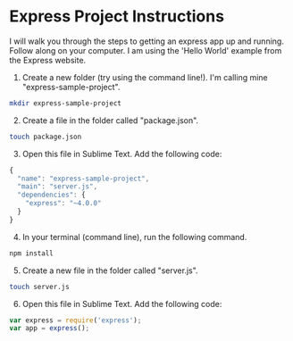 Express Project Instructions
============================

I will walk you through the steps to getting an express app up and running. Follow along on your computer. I am using the 'Hello World' example from the Express website.

1. Create a new folder (try using the command line!). I'm calling mine "express-sample-project". 
```bash
mkdir express-sample-project
```

2. Create a file in the folder called "package.json".
```bash
touch package.json
```

3. Open this file in Sublime Text. Add the following code:
```js
{
  "name": "express-sample-project",
  "main": "server.js",
  "dependencies": {
    "express": "~4.0.0"
  }
}
```

4. In your terminal (command line), run the following command.
```bash
npm install
```

5. Create a new file in the folder called "server.js".
```bash
touch server.js
```

6. Open this file in Sublime Text. Add the following code:
```js
var express = require('express');
var app = express();
```